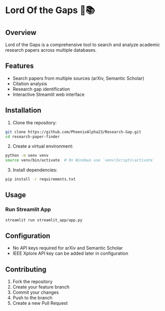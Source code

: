 # Lord Of the Gaps 🔬📚

## Overview
Lord of the Gaps is a comprehensive tool to search and analyze academic research papers across multiple databases.

## Features
- Search papers from multiple sources (arXiv, Semantic Scholar)
- Citation analysis
- Research gap identification
- Interactive Streamlit web interface

## Installation

1. Clone the repository:
```bash
git clone https://github.com/PhoenixAlpha23/Research-Gap.git
cd research-paper-finder
```

2. Create a virtual environment:
```bash
python -m venv venv
source venv/bin/activate  # On Windows use `venv\Scripts\activate`
```

3. Install dependencies:
```bash
pip install -r requirements.txt
```

## Usage

### Run Streamlit App
```bash
streamlit run streamlit_app/app.py
```

## Configuration
- No API keys required for arXiv and Semantic Scholar
- IEEE Xplore API key can be added later in configuration

## Contributing
1. Fork the repository
2. Create your feature branch
3. Commit your changes
4. Push to the branch
5. Create a new Pull Request
